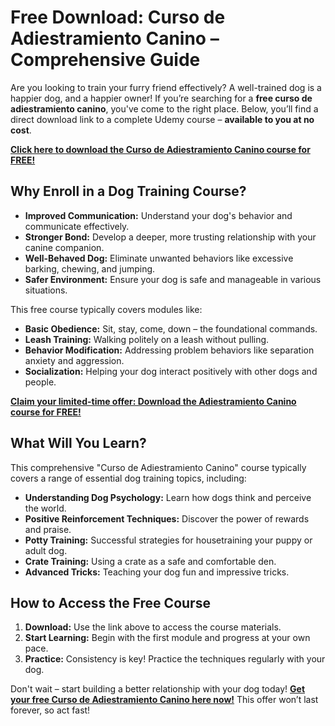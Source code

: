 # Free Download: Curso de Adiestramiento Canino – Comprehensive Guide

Are you looking to train your furry friend effectively? A well-trained dog is a happier dog, and a happier owner! If you’re searching for a **free curso de adiestramiento canino**, you've come to the right place. Below, you’ll find a direct download link to a complete Udemy course – **available to you at no cost**.

[**Click here to download the Curso de Adiestramiento Canino course for FREE!**](https://udemywork.com/curso-de-adiestramiento-canino)

## Why Enroll in a Dog Training Course?

*   **Improved Communication:** Understand your dog's behavior and communicate effectively.
*   **Stronger Bond:** Develop a deeper, more trusting relationship with your canine companion.
*   **Well-Behaved Dog:** Eliminate unwanted behaviors like excessive barking, chewing, and jumping.
*   **Safer Environment:** Ensure your dog is safe and manageable in various situations.

This free course typically covers modules like:

*   **Basic Obedience:** Sit, stay, come, down – the foundational commands.
*   **Leash Training:** Walking politely on a leash without pulling.
*   **Behavior Modification:** Addressing problem behaviors like separation anxiety and aggression.
*   **Socialization:** Helping your dog interact positively with other dogs and people.

[**Claim your limited-time offer: Download the Adiestramiento Canino course for FREE!**](https://udemywork.com/curso-de-adiestramiento-canino)

## What Will You Learn?

This comprehensive "Curso de Adiestramiento Canino" course typically covers a range of essential dog training topics, including:

*   **Understanding Dog Psychology:** Learn how dogs think and perceive the world.
*   **Positive Reinforcement Techniques:** Discover the power of rewards and praise.
*   **Potty Training:** Successful strategies for housetraining your puppy or adult dog.
*   **Crate Training:** Using a crate as a safe and comfortable den.
*   **Advanced Tricks:** Teaching your dog fun and impressive tricks.

## How to Access the Free Course

1.  **Download:** Use the link above to access the course materials.
2.  **Start Learning:** Begin with the first module and progress at your own pace.
3.  **Practice:** Consistency is key! Practice the techniques regularly with your dog.

Don't wait – start building a better relationship with your dog today! [**Get your free Curso de Adiestramiento Canino here now!**](https://udemywork.com/curso-de-adiestramiento-canino) This offer won’t last forever, so act fast!
